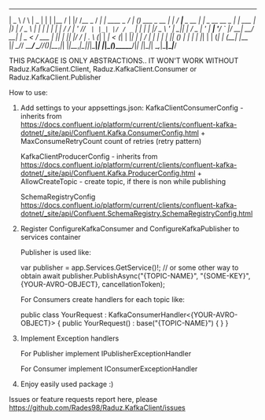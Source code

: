﻿  ____      _    ____  _   _ _____  _  __      __ _          ____ _ _            _     ____            _                  _       
 |  _ \    / \  |  _ \| | | |__  / | |/ /__ _ / _| | ____ _ / ___| (_) ___ _ __ | |_  / ___|___  _ __ | |_ _ __ __ _  ___| |_ ___ 
 | |_) |  / _ \ | | | | | | | / /  | ' // _` | |_| |/ / _` | |   | | |/ _ \ '_ \| __|| |   / _ \| '_ \| __| '__/ _` |/ __| __/ __|
 |  _ <  / ___ \| |_| | |_| |/ /_ _| . \ (_| |  _|   < (_| | |___| | |  __/ | | | |_ | |__| (_) | | | | |_| | | (_| | (__| |_\__ \
 |_| \_\/_/   \_\____/ \___//____(_)_|\_\__,_|_| |_|\_\__,_|\____|_|_|\___|_| |_|\__(_)____\___/|_| |_|\__|_|  \__,_|\___|\__|___/


 THIS PACKAGE IS ONLY ABSTRACTIONS.. IT WON'T WORK WITHOUT 
 Raduz.KafkaClient.Client, Raduz.KafkaClient.Consumer or  Raduz.KafkaClient.Publisher


 How to use:
1) Add settings to your appsettings.json:
	KafkaClientConsumerConfig 
		- inherits from https://docs.confluent.io/platform/current/clients/confluent-kafka-dotnet/_site/api/Confluent.Kafka.ConsumerConfig.html
		+ MaxConsumeRetryCount count of retries (retry pattern)

	KafkaClientProducerConfig 
		- inherits from https://docs.confluent.io/platform/current/clients/confluent-kafka-dotnet/_site/api/Confluent.Kafka.ProducerConfig.html
		+ AllowCreateTopic - create topic, if there is non while publishing

	SchemaRegistryConfig https://docs.confluent.io/platform/current/clients/confluent-kafka-dotnet/_site/api/Confluent.SchemaRegistry.SchemaRegistryConfig.html

2) Register ConfigureKafkaConsumer and ConfigureKafkaPublisher to services container
	
	Publisher is used like:

	var publisher = app.Services.GetService<IKafkaPublisher>()!; // or some other way to obtain
	await publisher.PublishAsync("{TOPIC-NAME}", "{SOME-KEY}", {YOUR-AVRO-OBJECT}, cancellationToken);


	For Consumers create handlers for each topic like: 

	public class YourRequest : KafkaConsumerHandler<{YOUR-AVRO-OBJECT}>
	{
		public YourRequest() : base("{TOPIC-NAME}")
		{
		}
	}

3) Implement Exception handlers
	
	For Publisher implement IPublisherExceptionHandler 

	For Consumer implement IConsumerExceptionHandler

4) Enjoy easily used package :)

Issues or feature requests report here, please https://github.com/Rades98/Raduz.KafkaClient/issues